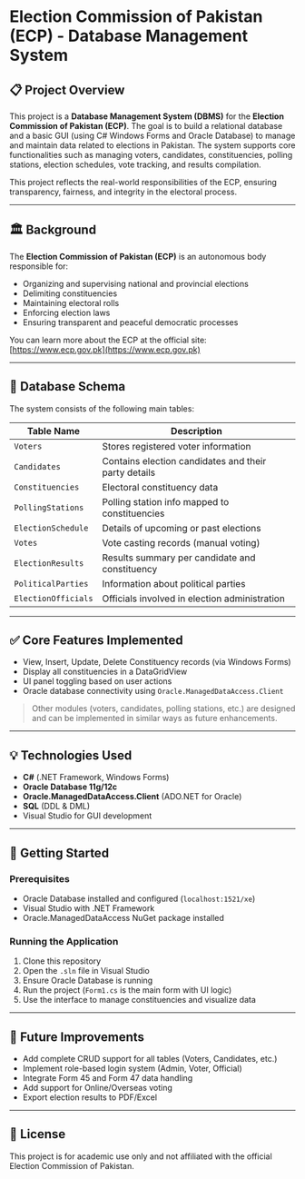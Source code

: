 # Election Commission of Pakistan (ECP) - Database Management System

## 📋 Project Overview

This project is a **Database Management System (DBMS)** for the **Election Commission of Pakistan (ECP)**. The goal is to build a relational database and a basic GUI (using C# Windows Forms and Oracle Database) to manage and maintain data related to elections in Pakistan. The system supports core functionalities such as managing voters, candidates, constituencies, polling stations, election schedules, vote tracking, and results compilation.

This project reflects the real-world responsibilities of the ECP, ensuring transparency, fairness, and integrity in the electoral process.

---

## 🏛️ Background

The **Election Commission of Pakistan (ECP)** is an autonomous body responsible for:
- Organizing and supervising national and provincial elections
- Delimiting constituencies
- Maintaining electoral rolls
- Enforcing election laws
- Ensuring transparent and peaceful democratic processes

You can learn more about the ECP at the official site: [https://www.ecp.gov.pk](https://www.ecp.gov.pk)

---

## 🧱 Database Schema

The system consists of the following main tables:

| Table Name             | Description |
|------------------------|-------------|
| `Voters`               | Stores registered voter information |
| `Candidates`           | Contains election candidates and their party details |
| `Constituencies`       | Electoral constituency data |
| `PollingStations`      | Polling station info mapped to constituencies |
| `ElectionSchedule`     | Details of upcoming or past elections |
| `Votes`                | Vote casting records (manual voting) |
| `ElectionResults`      | Results summary per candidate and constituency |
| `PoliticalParties`     | Information about political parties |
| `ElectionOfficials`    | Officials involved in election administration |

---

## ✅ Core Features Implemented

- View, Insert, Update, Delete Constituency records (via Windows Forms)
- Display all constituencies in a DataGridView
- UI panel toggling based on user actions
- Oracle database connectivity using `Oracle.ManagedDataAccess.Client`

> Other modules (voters, candidates, polling stations, etc.) are designed and can be implemented in similar ways as future enhancements.

---

## 💡 Technologies Used

- **C#** (.NET Framework, Windows Forms)
- **Oracle Database 11g/12c**
- **Oracle.ManagedDataAccess.Client** (ADO.NET for Oracle)
- **SQL** (DDL & DML)
- Visual Studio for GUI development

---

## 🚀 Getting Started

### Prerequisites
- Oracle Database installed and configured (`localhost:1521/xe`)
- Visual Studio with .NET Framework
- Oracle.ManagedDataAccess NuGet package installed

### Running the Application
1. Clone this repository
2. Open the `.sln` file in Visual Studio
3. Ensure Oracle Database is running
4. Run the project (`Form1.cs` is the main form with UI logic)
5. Use the interface to manage constituencies and visualize data

---

## 📖 Future Improvements

- Add complete CRUD support for all tables (Voters, Candidates, etc.)
- Implement role-based login system (Admin, Voter, Official)
- Integrate Form 45 and Form 47 data handling
- Add support for Online/Overseas voting
- Export election results to PDF/Excel

---

## 📄 License

This project is for academic use only and not affiliated with the official Election Commission of Pakistan.


